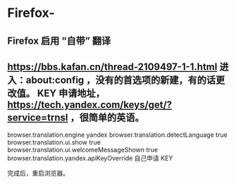 # Firefox-

## Firefox 启用 “自带” 翻译

https://bbs.kafan.cn/thread-2109497-1-1.html
进入：about:config ，没有的首选项的新建，有的话更改值。
KEY 申请地址， https://tech.yandex.com/keys/get/?service=trnsl ，很简单的英语。
--------------------------------------------------------------------------------------------------------
browser.translation.engine  yandex
browser.translation.detectLanguage   true
browser.translation.ui.show    true
browser.translation.ui.welcomeMessageShown   true
browser.translation.yandex.apiKeyOverride    自己申请 KEY  

完成后，重启浏览器。
